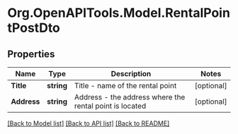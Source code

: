 
# Org.OpenAPITools.Model.RentalPointPostDto

## Properties

Name | Type | Description | Notes
------------ | ------------- | ------------- | -------------
**Title** | **string** | Title - name of the rental point | [optional] 
**Address** | **string** | Address - the address where the rental point is located | [optional] 

[[Back to Model list]](../README.md#documentation-for-models)
[[Back to API list]](../README.md#documentation-for-api-endpoints)
[[Back to README]](../README.md)

